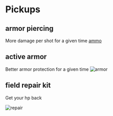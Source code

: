 # Pickups

## armor piercing

More damage per shot for a given time 
[ammo](https://raw.githubusercontent.com/co0p/tankism/master/docs/pickup_ammo.png)

## active armor

Better armor protection for a given time
![armor](https://raw.githubusercontent.com/co0p/tankism/master/docs/pickup_armor.png) 

## field repair kit

Get your hp back

![repair](https://raw.githubusercontent.com/co0p/tankism/master/docs/pickup_repair.png) 
